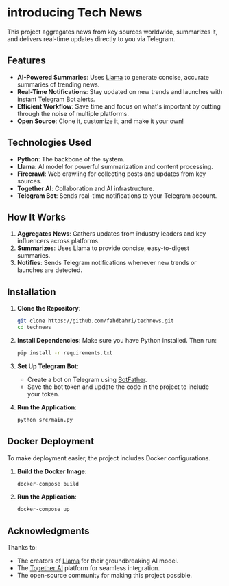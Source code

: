 # introducing Tech News 

This project aggregates news from key sources worldwide, summarizes it, and delivers real-time updates directly to you via Telegram.

## Features

- **AI-Powered Summaries**: Uses [Llama](https://github.com/facebookresearch/llama) to generate concise, accurate summaries of trending news.
- **Real-Time Notifications**: Stay updated on new trends and launches with instant Telegram Bot alerts.
- **Efficient Workflow**: Save time and focus on what's important by cutting through the noise of multiple platforms.
- **Open Source**: Clone it, customize it, and make it your own!

## Technologies Used

- **Python**: The backbone of the system.
- **Llama**: AI model for powerful summarization and content processing.
- **Firecrawl**: Web crawling for collecting posts and updates from key sources.
- **Together AI**: Collaboration and AI infrastructure.
- **Telegram Bot**: Sends real-time notifications to your Telegram account.

## How It Works

1. **Aggregates News**: Gathers updates from industry leaders and key influencers across platforms.
2. **Summarizes**: Uses Llama to provide concise, easy-to-digest summaries.
3. **Notifies**: Sends Telegram notifications whenever new trends or launches are detected.

## Installation

1. **Clone the Repository**:
   ```bash
   git clone https://github.com/fahdbahri/technews.git
   cd technews
   ```

2. **Install Dependencies**:
   Make sure you have Python installed. Then run:
   ```bash
   pip install -r requirements.txt
   ```

3. **Set Up Telegram Bot**:
   - Create a bot on Telegram using [BotFather](https://core.telegram.org/bots#botfather).
   - Save the bot token and update the code in the project to include your token.

4. **Run the Application**:
   ```bash
   python src/main.py
   ```

## Docker Deployment

To make deployment easier, the project includes Docker configurations.

1. **Build the Docker Image**:
   ```bash
   docker-compose build
   ```

2. **Run the Application**:
   ```bash
   docker-compose up
   ```
   
## Acknowledgments

Thanks to:
- The creators of [Llama](https://github.com/facebookresearch/llama) for their groundbreaking AI model.
- The [Together AI](https://together.xyz/) platform for seamless integration.
- The open-source community for making this project possible.

